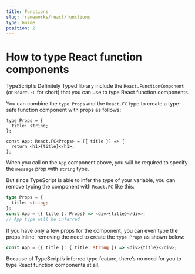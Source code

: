 ```yaml
---
title: Functions
slug: frameworks/react/functions
type: Guide
position: 2
---
```


# How to type React function components

TypeScript’s Definitely Typed library include the `React.FunctionComponent` (or `React.FC` for short) that you can use to type React function components.

You can combine the `type Props` and the `React.FC` type to create a type-safe function component with props as follows:

```tsx
type Props = {
  title: string;
};

const App: React.FC<Props> = ({ title }) => {
  return <h1>{title}</h1>;
};
```

When you call on the `App` component above, you will be required to specify the `message` prop with `string` type.

But since TypeScript is able to infer the type of your variable, you can remove typing the component with `React.FC` like this:

```ts
type Props = {
  title: string;
};
const App = ({ title }: Props) => <div>{title}</div>;
// App type will be inferred
```

If you have only a few props for the component, you can even type the props inline, removing the need to create the `type Props` as shown below:

```ts
const App = ({ title }: { title: string }) => <div>{title}</div>;
```

Because of TypeScript’s inferred type feature, there’s no need for you to type React function components at all.
